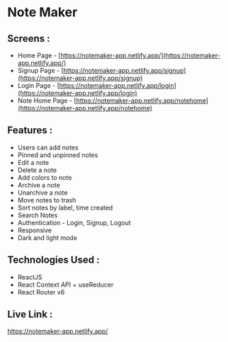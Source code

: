 # Note Maker

## Screens :
* Home Page - [https://notemaker-app.netlify.app/](https://notemaker-app.netlify.app/)
* Signup Page - [https://notemaker-app.netlify.app/signup](https://notemaker-app.netlify.app/signup)
* Login Page - [https://notemaker-app.netlify.app/login](https://notemaker-app.netlify.app/login)
* Note Home Page - [https://notemaker-app.netlify.app/notehome](https://notemaker-app.netlify.app/notehome)

## Features :

* Users can add notes 
* Pinned and unpinned notes
* Edit a note
* Delete a note
* Add colors to note
* Archive a note
* Unarchive a note
* Move notes to trash
* Sort notes by label, time created
* Search Notes
* Authentication - Login, Signup, Logout
* Responsive
* Dark and light mode

## Technologies Used :

* ReactJS
* React Context API + useReducer
* React Router v6

## Live Link :

https://notemaker-app.netlify.app/
